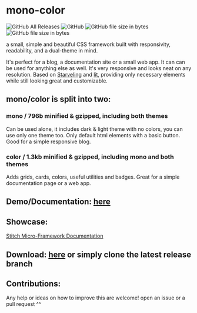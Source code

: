# mono-color
![GitHub All Releases](https://img.shields.io/github/downloads/asvvvad/mono-color/total) ![GitHub](https://img.shields.io/github/license/asvvvad/mono-color)
![GitHub file size in bytes](https://img.shields.io/badge/mono-630b-brightgreen)
![GitHub file size in bytes](https://img.shields.io/badge/monocolor-1.3kb-brightgreen)

a small, simple and beautiful CSS framework built with responsivity, readability, and a dual-theme in mind.

It's perfect for a blog, a documentation site or a small web app. It can can be used for anything else as well.
It's very responsive and looks neat on any resolution.
Based on [Starveling](https://github.com/any-code/starveling/) and [lit](https://ajusa.github.io/lit/), providing only necessary elements while still looking great and customizable.

## mono/color is split into two:

### mono / 796b minified & gzipped, including both themes
Can be used alone, it includes dark & light theme with no colors, you can use only one theme too. Only default html elements with a basic button.
Good for a simple responsive blog. 

### color / 1.3kb minified & gzipped, including mono and both themes
Adds grids, cards, colors, useful utilities and badges.
Great for a simple documentation page or a web app.

## Demo/Documentation: [here](https://asvvvad.github.io/mono-color)

## Showcase:
[Stitch Micro-Framework Documentation](http://stitch.asvvvad.eu.org/)

## Download: [here](https://github.com/asvvvad/mono-color/releases) or simply clone the latest release branch

## Contributions:
Any help or ideas on how to improve this are welcome! open an issue or a pull request ^^
